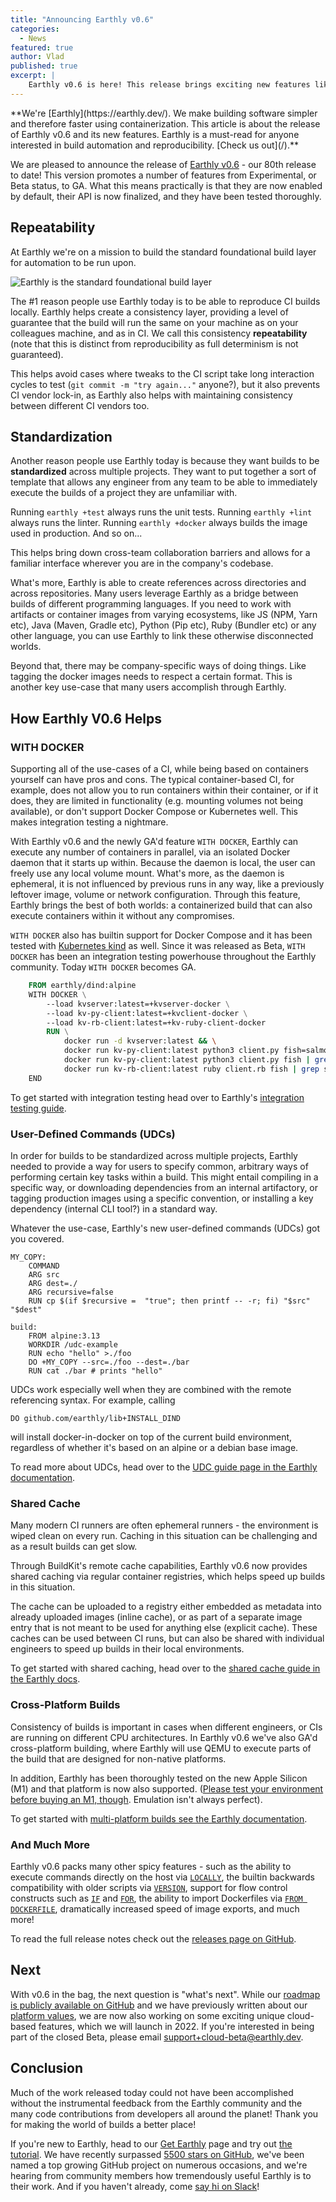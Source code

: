 ```yaml
---
title: "Announcing Earthly v0.6"
categories:
  - News
featured: true
author: Vlad
published: true
excerpt: |
    Earthly v0.6 is here! This release brings exciting new features like support for running containers within containers, user-defined commands for standardized builds, shared caching for faster builds, and cross-platform building. If you're interested in build automation and reproducibility, this article is a must-read.
---
```

<!--sgpt-->**We're [Earthly](https://earthly.dev/). We make building software simpler and therefore faster using containerization. This article is about the release of Earthly v0.6 and its new features. Earthly is a must-read for anyone interested in build automation and reproducibility. [Check us out](/).**

We are pleased to announce the release of [Earthly v0.6](https://github.com/earthly/earthly/releases/tag/v0.6.0) - our 80th release to date! This version promotes a number of features from Experimental, or Beta status, to GA. What this means practically is that they are now enabled by default, their API is now finalized, and they have been tested thoroughly.

## Repeatability

At Earthly we're on a mission to build the standard foundational build layer for automation to be run upon.

![Earthly is the standard foundational build layer]({{site.images}}{{page.slug}}/earthly-foundational-layer.png)

The #1 reason people use Earthly today is to be able to reproduce CI builds locally. Earthly helps create a consistency layer, providing a level of guarantee that the build will run the same on your machine as on your colleagues machine, and as in CI. We call this consistency **repeatability** (note that this is distinct from reproducibility as full determinism is not guaranteed).

This helps avoid cases where tweaks to the CI script take long interaction cycles to test (`git commit -m "try again..."` anyone?), but it also prevents CI vendor lock-in, as Earthly also helps with maintaining consistency between different CI vendors too.

## Standardization

Another reason people use Earthly today is because they want builds to be **standardized** across multiple projects. They want to put together a sort of template that allows any engineer from any team to be able to immediately execute the builds of a project they are unfamiliar with.

Running `earthly +test` always runs the unit tests. Running `earthly +lint` always runs the linter. Running `earthly +docker` always builds the image used in production. And so on...

This helps bring down cross-team collaboration barriers and allows for a familiar interface wherever you are in the company's codebase.

What's more, Earthly is able to create references across directories and across repositories. Many users leverage Earthly as a bridge between builds of different programming languages. If you need to work with artifacts or container images from varying ecosystems, like JS (NPM, Yarn etc), Java (Maven, Gradle etc), Python (Pip etc), Ruby (Bundler etc) or any other language, you can use Earthly to link these otherwise disconnected worlds.

Beyond that, there may be company-specific ways of doing things. Like tagging the docker images needs to respect a certain format. This is another key use-case that many users accomplish through Earthly.

## How Earthly V0.6 Helps

### WITH DOCKER

Supporting all of the use-cases of a CI, while being based on containers yourself can have pros and cons. The typical container-based CI, for example, does not allow you to run containers within their container, or if it does, they are limited in functionality (e.g. mounting volumes not being available), or don't support Docker Compose or Kubernetes well. This makes integration testing a nightmare.

With Earthly v0.6 and the newly GA'd feature `WITH DOCKER`, Earthly can execute any number of containers in parallel, via an isolated Docker daemon that it starts up within. Because the daemon is local, the user can freely use any local volume mount. What's more, as the daemon is ephemeral, it is not influenced by previous runs in any way, like a previously leftover image, volume or network configuration. Through this feature, Earthly brings the best of both worlds: a containerized build that can also execute containers within it without any compromises.

`WITH DOCKER` also has builtin support for Docker Compose and it has been tested with [Kubernetes kind](https://kind.sigs.k8s.io/) as well. Since it was released as Beta, `WITH DOCKER` has been an integration testing powerhouse throughout the Earthly community. Today `WITH DOCKER` becomes GA.

```Dockerfile
    FROM earthly/dind:alpine
    WITH DOCKER \
        --load kvserver:latest=+kvserver-docker \
        --load kv-py-client:latest=+kvclient-docker \
        --load kv-rb-client:latest=+kv-ruby-client-docker
        RUN \
            docker run -d kvserver:latest && \
            docker run kv-py-client:latest python3 client.py fish=salmon && \
            docker run kv-py-client:latest python3 client.py fish | grep salmon && \
            docker run kv-rb-client:latest ruby client.rb fish | grep salmon
    END
```

To get started with integration testing head over to Earthly's [integration testing guide](https://docs.earthly.dev/docs/guides/integration).

### User-Defined Commands (UDCs)

In order for builds to be standardized across multiple projects, Earthly needed to provide a way for users to specify common, arbitrary ways of performing certain key tasks within a build. This might entail compiling in a specific way, or downloading dependencies from an internal artifactory, or tagging production images using a specific convention, or installing a key dependency (internal CLI tool?) in a standard way.

Whatever the use-case, Earthly's new user-defined commands (UDCs) got you covered.

```
MY_COPY:
    COMMAND
    ARG src
    ARG dest=./
    ARG recursive=false
    RUN cp $(if $recursive =  "true"; then printf -- -r; fi) "$src" "$dest"

build:
    FROM alpine:3.13
    WORKDIR /udc-example
    RUN echo "hello" >./foo
    DO +MY_COPY --src=./foo --dest=./bar
    RUN cat ./bar # prints "hello"
```

UDCs work especially well when they are combined with the remote referencing syntax. For example, calling

```
DO github.com/earthly/lib+INSTALL_DIND
```

will install docker-in-docker on top of the current build environment, regardless of whether it's based on an alpine or a debian base image.

To read more about UDCs, head over to the [UDC guide page in the Earthly documentation](https://docs.earthly.dev/docs/guides/udc).

### Shared Cache

Many modern CI runners are often ephemeral runners - the environment is wiped clean on every run. Caching in this situation can be challenging and as a result builds can get slow.

Through BuildKit's remote cache capabilities, Earthly v0.6 now provides shared caching via regular container registries, which helps speed up builds in this situation.

The cache can be uploaded to a registry either embedded as metadata into already uploaded images (inline cache), or as part of a separate image entry that is not meant to be used for anything else (explicit cache). These caches can be used between CI runs, but can also be shared with individual engineers to speed up builds in their local environments.

To get started with shared caching, head over to the [shared cache guide in the Earthly docs](https://docs.earthly.dev/docs/guides/shared-cache).

### Cross-Platform Builds

Consistency of builds is important in cases when different engineers, or CIs are running on different CPU architectures. In Earthly v0.6 we've also GA'd cross-platform building, where Earthly will use QEMU to execute parts of the build that are designed for non-native platforms.

In addition, Earthly has been thoroughly tested on the new Apple Silicon (M1) and that platform is now also supported. ([Please test your environment before buying an M1, though](https://earthly.dev/blog/using-apple-silicon-m1-as-a-cloud-engineer-two-months-in/). Emulation isn't always perfect).

To get started with [multi-platform builds see the Earthly documentation](https://docs.earthly.dev/docs/guides/multi-platform).

### And Much More

Earthly v0.6 packs many other spicy features - such as the ability to execute commands directly on the host via [`LOCALLY`](https://docs.earthly.dev/docs/earthfile#locally), the builtin backwards compatibility with older scripts via [`VERSION`](https://docs.earthly.dev/docs/earthfile/features), support for flow control constructs such as [`IF`](https://docs.earthly.dev/docs/earthfile#if) and [`FOR`](https://docs.earthly.dev/docs/earthfile#for), the ability to import Dockerfiles via [`FROM DOCKERFILE`](https://docs.earthly.dev/docs/earthfile#from-dockerfile), dramatically increased speed of image exports, and much more!

To read the full release notes check out the [releases page on GitHub](https://github.com/earthly/earthly/releases/tag/v0.6.0).

## Next

With v0.6 in the bag, the next question is "what's next". While our [roadmap is publicly available on GitHub](https://github.com/earthly/earthly/projects/1) and we have previously written about our [platform values](https://earthly.dev/blog/platform-values/), we are now also working on some exciting unique cloud-based features, which we will launch in 2022. If you're interested in being part of the closed Beta, please email [support+cloud-beta@earthly.dev](mailto:support+cloud-beta@earthly.dev?subject=Earthly%20Cloud%20Beta).

## Conclusion

Much of the work released today could not have been accomplished without the instrumental feedback from the Earthly community and the many code contributions from developers all around the planet! Thank you for making the world of builds a better place!

If you're new to Earthly, head to our [Get Earthly](https://earthly.dev/get-earthly) page and try out [the tutorial](https://docs.earthly.dev/basics). We have recently surpassed [5500 stars on GitHub](https://github.com/earthly/earthly), we've been named a top growing GitHub project on numerous occasions, and we're hearing from community members how tremendously useful Earthly is to their work. And if you haven't already, come [say hi on Slack](https://earthly.dev/slack)!